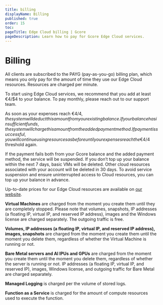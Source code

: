 ```yaml
---
title: billing
displayName: Billing
published: true
order: 15
toc:
pageTitle: Edge Cloud billing | Gcore
pageDescription: Learn how to pay for Gcore Edge Cloud services.
---
```

# Billing

All clients are subscribed to the PAYG (pay-as-you-go) billing plan, which means you only pay for the amount of time they use our Edge Cloud resources. Resources are charged per minute.

<alert-element type="warning" title="Warning">

To start using Edge Cloud services, we recommend that you add at least €4/$4 to your balance. To pay monthly, please reach out to our support team.

</alert-element>

As soon as your expenses reach €4/$4, the system will deduct this amount from your existing balance. If your balance has insufficient funds, the system will charge this amount from the added payment method. If payment is successful, you will continue using resources as before until your expenses reach the €4/$4 threshold again.

If the payment fails both from your Gcore balance and the added payment method, the service will be suspended. If you don’t top up your balance within the next 7 days, basic VMs will be deleted. Other cloud resources associated with your account will be deleted in 30 days. To avoid service suspension and ensure uninterrupted access to Cloud resources, you can top up your balance in advance. 

Up-to-date prices for our Edge Cloud resources are available on <a href="https://gcore.com/pricing/cloud" target="_blank">our website</a>.

**Virtual Machines** are charged from the moment you create them until they are completely stopped. Please note that volumes, snapshots, IP addresses (a floating IP, virtual IP, and reserved IP address), images and the Windows license are charged separately. The outgoing traffic is free.

**Volumes, IP addresses (a floating IP, virtual IP, and reserved IP address), images, snapshots** are charged from the moment you create them until the moment you delete them, regardless of whether the Virtual Machine is running or not.

**Bare Metal servers and AI IPUs and GPUs** are charged from the moment you create them until the moment you delete them, regardless of whether the server is running or not. IP addresses (a floating IP, virtual IP, and reserved IP), images, Windows license, and outgoing traffic for Bare Metal are charged separately.


**Managed Logging** is charged per the volume of stored logs.

**Function as a Service** is charged for the amount of compute resources used to execute the function.
